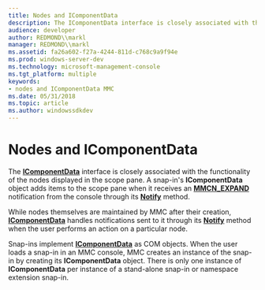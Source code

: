 ```yaml
---
title: Nodes and IComponentData
description: The IComponentData interface is closely associated with the functionality of the nodes displayed in the scope pane.
audience: developer
author: REDMOND\\markl
manager: REDMOND\\markl
ms.assetid: fa26a602-f27a-4244-811d-c768c9a9f94e
ms.prod: windows-server-dev
ms.technology: microsoft-management-console
ms.tgt_platform: multiple
keywords:
- nodes and IComponentData MMC
ms.date: 05/31/2018
ms.topic: article
ms.author: windowssdkdev
---
```


# Nodes and IComponentData

The [**IComponentData**](/windows/win32/Mmc/nn-mmc-icomponentdata?branch=master) interface is closely associated with the functionality of the nodes displayed in the scope pane. A snap-in's **IComponentData** object adds items to the scope pane when it receives an [**MMCN\_EXPAND**](mmcn-expand.md) notification from the console through its [**Notify**](/windows/win32/Mmc/nf-mmc-icomponentdata-notify?branch=master) method.

While nodes themselves are maintained by MMC after their creation, [**IComponentData**](/windows/win32/Mmc/nn-mmc-icomponentdata?branch=master) handles notifications sent to it through its [**Notify**](/windows/win32/Mmc/nf-mmc-icomponentdata-notify?branch=master) method when the user performs an action on a particular node.

Snap-ins implement [**IComponentData**](/windows/win32/Mmc/nn-mmc-icomponentdata?branch=master) as COM objects. When the user loads a snap-in in an MMC console, MMC creates an instance of the snap-in by creating its **IComponentData** object. There is only one instance of **IComponentData** per instance of a stand-alone snap-in or namespace extension snap-in.

 

 




